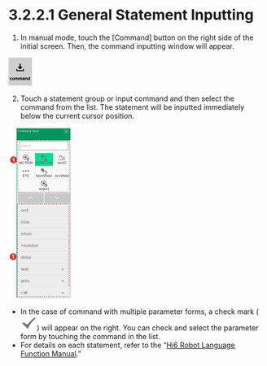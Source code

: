 # 3.2.2.1 General Statement Inputting

1.	In manual mode, touch the \[Command\] button on the right side of the initial screen. Then, the command inputting window will appear.

![](../../../_assets/image%20%28349%29.png)

2.	Touch a statement group or input command and then select the command from the list. The statement will be inputted immediately below the current cursor position.

![](../../../_assets/image%20%28358%29.png)

* In the case of command with multiple parameter forms, a check mark \(![](../../../_assets/icon-ok.png)\) will appear on the right. You can check and select the parameter form by touching the command in the list. 
* 
  For details on each statement, refer to the “[Hi6 Robot Language Function Manual](https://hrbook-asoe72.web.app/#/view/doc-hrscript/english/README).”
